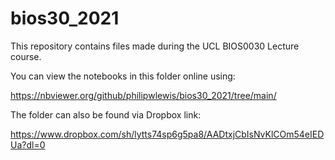 # bios30_2021

This repository contains files made during the UCL BIOS0030 Lecture course.

You can view the notebooks in this folder online using:

https://nbviewer.org/github/philipwlewis/bios30_2021/tree/main/

The folder can also be found via Dropbox link:

https://www.dropbox.com/sh/lytts74sp6g5pa8/AADtxjCbIsNvKlCOm54eIEDUa?dl=0


